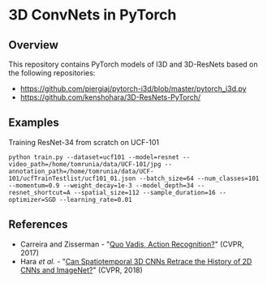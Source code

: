 # 3D ConvNets in PyTorch

## Overview

This repository contains PyTorch models of I3D and 3D-ResNets based on the following repositories:

- https://github.com/piergiaj/pytorch-i3d/blob/master/pytorch_i3d.py
- https://github.com/kenshohara/3D-ResNets-PyTorch/

## Examples

Training ResNet-34 from scratch on UCF-101

```
python train.py --dataset=ucf101 --model=resnet --video_path=/home/tomrunia/data/UCF-101/jpg --annotation_path=/home/tomrunia/data/UCF-101/ucfTrainTestlist/ucf101_01.json --batch_size=64 --num_classes=101 --momentum=0.9 --weight_decay=1e-3 --model_depth=34 --resnet_shortcut=A --spatial_size=112 --sample_duration=16 --optimizer=SGD --learning_rate=0.01
```

## References

- Carreira and Zisserman - "[Quo Vadis,
Action Recognition?](https://arxiv.org/abs/1705.07750)" (CVPR, 2017)
- Hara _et al._ - "[Can Spatiotemporal 3D CNNs Retrace the History of 2D CNNs and ImageNet?](https://arxiv.org/abs/1711.09577)" (CVPR, 2018)